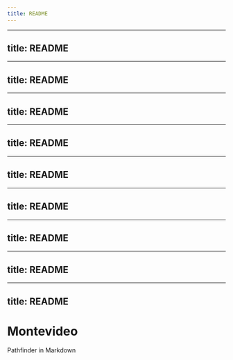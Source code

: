 ```yaml
---
title: README
---
```

---
title: README
---
---
title: README
---
---
title: README
---
---
title: README
---
---
title: README
---
---
title: README
---
---
title: README
---
---
title: README
---
---
title: README
---
Montevideo
==========

Pathfinder in Markdown
